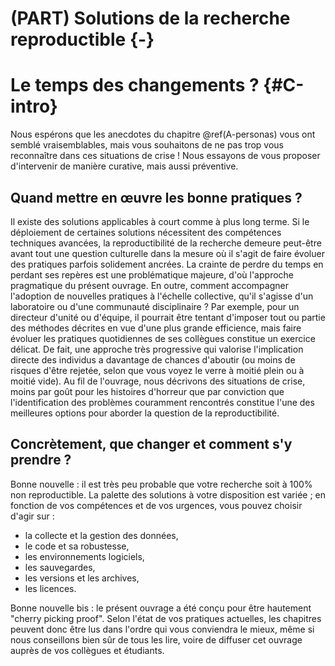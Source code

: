 # (PART) Solutions de la recherche reproductible {-}

# Le temps des changements ? {#C-intro}

Nous espérons que les anecdotes du chapitre \@ref(A-personas) vous ont semblé
vraisemblables, mais vous souhaitons de ne pas trop vous reconnaître dans ces
situations de crise ! Nous essayons de vous proposer d'intervenir de manière
curative, mais aussi préventive.

## Quand mettre en œuvre les bonne pratiques ?
Il existe des solutions applicables à court comme à plus long terme. Si le déploiement de certaines solutions nécessitent des compétences techniques avancées, la reproductibilité de la recherche demeure peut-être avant tout une question culturelle dans la mesure où il s'agit de faire évoluer des pratiques parfois solidement ancrées. La crainte de perdre du temps en perdant ses repères est une problématique majeure, d'où l'approche pragmatique du présent ouvrage. 
En outre, comment accompagner l'adoption de nouvelles pratiques à l'échelle collective, qu'il s'agisse d'un laboratoire ou d'une communauté disciplinaire ?
Par exemple, pour un directeur d'unité ou d'équipe, il pourrait être tentant d'imposer tout ou partie des méthodes décrites en vue d'une plus grande efficience, mais faire évoluer les pratiques quotidiennes de ses collègues constitue un exercice délicat. 
De fait, une approche très progressive qui valorise l'implication directe des individus a davantage de chances d'aboutir (ou moins de risques d'être rejetée, selon que vous voyez le verre à moitié plein ou à moitié vide). Au fil de l'ouvrage, nous décrivons des situations de crise, moins par goût pour les histoires d'horreur que par conviction que l'identification des problèmes couramment rencontrés constitue l'une des meilleures options pour aborder la question de la reproductibilité. 

## Concrètement, que changer et comment s'y prendre ?
Bonne nouvelle : il est très peu probable que votre recherche soit à 100% non reproductible. La palette des solutions à votre disposition est variée ; en fonction de vos compétences et de vos urgences, vous pouvez choisir d'agir sur : 
- la collecte et la gestion des données, 
- le code et sa robustesse, 
- les environnements logiciels, 
- les sauvegardes, 
- les versions et les archives, 
- les licences.

Bonne nouvelle bis : le présent ouvrage a été conçu pour être hautement "cherry picking proof". Selon l'état de vos pratiques actuelles, les chapitres peuvent donc être lus dans l'ordre qui vous conviendra le mieux, même si nous conseillons bien sûr de tous les lire, voire de diffuser cet ouvrage auprès de vos collègues et étudiants.
